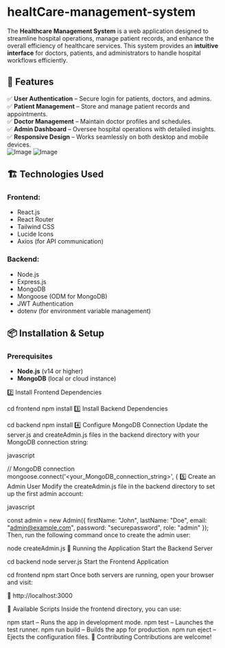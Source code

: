 # healtCare-management-system
The **Healthcare Management System** is a web application designed to streamline hospital operations, manage patient records, and enhance the overall efficiency of healthcare services. This system provides an **intuitive interface** for doctors, patients, and administrators to handle hospital workflows efficiently.  
## 🚀 Features  

✅ **User Authentication** – Secure login for patients, doctors, and admins.  
✅ **Patient Management** – Store and manage patient records and appointments.  
✅ **Doctor Management** – Maintain doctor profiles and schedules.  
✅ **Admin Dashboard** – Oversee hospital operations with detailed insights.  
✅ **Responsive Design** – Works seamlessly on both desktop and mobile devices.  
![Image](https://github.com/user-attachments/assets/6c34cd3f-6e9c-4a0b-9b1f-332dc27e820e)
![Image](https://github.com/user-attachments/assets/f622b75a-d5d9-41df-af3d-2cab5fcb3815)
## 🏗️ Technologies Used  

### **Frontend:**  
- React.js  
- React Router  
- Tailwind CSS  
- Lucide Icons  
- Axios (for API communication)  

### **Backend:**  
- Node.js  
- Express.js  
- MongoDB  
- Mongoose (ODM for MongoDB)  
- JWT Authentication  
- dotenv (for environment variable management)  

## 📦 Installation & Setup  

### **Prerequisites**  
- **Node.js** (v14 or higher)  
- **MongoDB** (local or cloud instance)  


2️⃣ Install Frontend Dependencies

cd frontend
npm install
3️⃣ Install Backend Dependencies

cd backend
npm install
4️⃣ Configure MongoDB Connection
Update the server.js and createAdmin.js files in the backend directory with your MongoDB connection string:

javascript

// MongoDB connection
mongoose.connect('<your_MongoDB_connection_string>', {
5️⃣ Create an Admin User
Modify the createAdmin.js file in the backend directory to set up the first admin account:

javascript

const admin = new Admin({
  firstName: "John",
  lastName: "Doe",
  email: "admin@example.com",
  password: "securepassword",
  role: "admin"
});
Then, run the following command once to create the admin user:


node createAdmin.js
🚀 Running the Application
Start the Backend Server

cd backend
node server.js
Start the Frontend Application

cd frontend
npm start
Once both servers are running, open your browser and visit:

🔗 http://localhost:3000

📜 Available Scripts
Inside the frontend directory, you can use:

npm start – Runs the app in development mode.
npm test – Launches the test runner.
npm run build – Builds the app for production.
npm run eject – Ejects the configuration files.
🤝 Contributing
Contributions are welcome!
